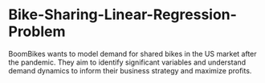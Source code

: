 # Bike-Sharing-Linear-Regression-Problem
BoomBikes wants to model demand for shared bikes in the US market after the pandemic. They aim to identify significant variables and understand demand dynamics to inform their business strategy and maximize profits.
